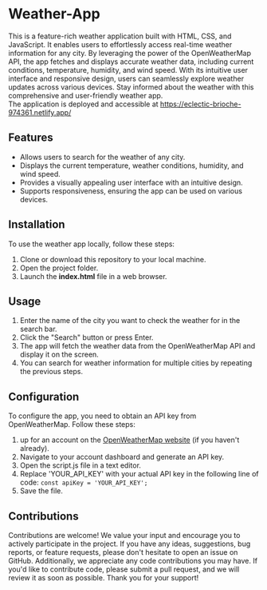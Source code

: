 <h1>Weather-App</h1>
This is a feature-rich weather application built with HTML, CSS, and JavaScript. It enables users to effortlessly access real-time weather information for any city. By leveraging the power of the OpenWeatherMap API, the app fetches and displays accurate weather data, including current conditions, temperature, humidity, and wind speed. With its intuitive user interface and responsive design, users can seamlessly explore weather updates across various devices. Stay informed about the weather with this comprehensive and user-friendly weather app. <br>
The application is deployed and accessible at <a href="https://eclectic-brioche-974361.netlify.app/" target="_blank">https://eclectic-brioche-974361.netlify.app/</a>
<h2>Features</h2>
<ul>
    <li>Allows users to search for the weather of any city.</li>
    <li>Displays the current temperature, weather conditions, humidity, and wind speed.</li>
    <li>Provides a visually appealing user interface with an intuitive design.</li>
    <li>Supports responsiveness, ensuring the app can be used on various devices.</li>
</ul>
<h2>Installation</h2>
To use the weather app locally, follow these steps:<br>
<ol>
    <li>Clone or download this repository to your local machine.</li>
    <li>Open the project folder.</li>
    <li>Launch the <b>index.html</b> file in a web browser.</li>
</ol>
<h2>Usage</h2>
<ol>
    <li>Enter the name of the city you want to check the weather for in the search bar.</li>
    <li>Click the "Search" button or press Enter.</li>
    <li>The app will fetch the weather data from the OpenWeatherMap API and display it on the screen.</li>
    <li>You can search for weather information for multiple cities by repeating the previous steps.</li>
</ol>
<h2>Configuration</h2>
To configure the app, you need to obtain an API key from OpenWeatherMap. Follow these steps:<br>
<ol>
    <li> up for an account on the <a href="https://openweathermap.org/" target="_blank">OpenWeatherMap website</a> (if you haven't already).</li>
    <li>Navigate to your account dashboard and generate an API key.</li>
    <li>Open the script.js file in a text editor.</li>
    <li>Replace 'YOUR_API_KEY' with your actual API key in the following line of code: <code>const apiKey = 'YOUR_API_KEY';</code></li>
    <li>Save the file.</li>
</ol>
<h2>Contributions</h2>
Contributions are welcome! We value your input and encourage you to actively participate in the project. If you have any ideas, suggestions, bug reports, or feature requests, please don't hesitate to open an issue on GitHub. Additionally, we appreciate any code contributions you may have. If you'd like to contribute code, please submit a pull request, and we will review it as soon as possible. Thank you for your support!
